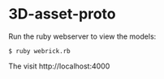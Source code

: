 # 3D-asset-proto

Run the ruby webserver to view the models:

```
$ ruby webrick.rb 
```

The visit http://localhost:4000